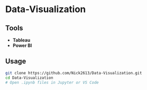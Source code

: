 # Data-Visualization

## Tools
- **Tableau**
- **Power BI**

## Usage
```bash
git clone https://github.com/Nick2613/Data-Visualization.git
cd Data-Visualization
# Open .ipynb files in Jupyter or VS Code
